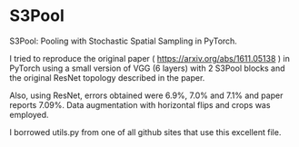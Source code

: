 # S3Pool
S3Pool: Pooling with Stochastic Spatial Sampling in PyTorch.

I tried to reproduce the original paper ( https://arxiv.org/abs/1611.05138 ) in PyTorch using a small version of VGG (6 layers) with 2 S3Pool blocks and the original ResNet topology described in the paper.

Also, using ResNet, errors obtained were 6.9%, 7.0% and 7.1% and paper reports 7.09%. Data augmentation with horizontal flips and crops was employed.

I borrowed utils.py from one of all github sites that use this excellent file.
